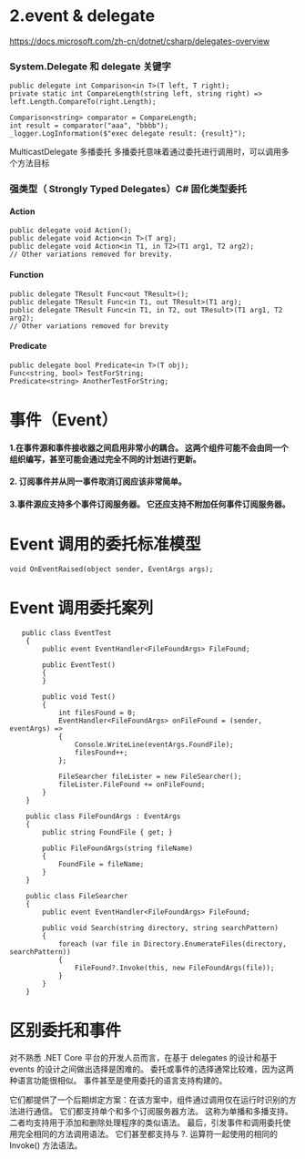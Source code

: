 2.event & delegate
=============
https://docs.microsoft.com/zh-cn/dotnet/csharp/delegates-overview

### System.Delegate 和 delegate 关键字
``` System.Delegate 和 delegate 关键字 
public delegate int Comparison<in T>(T left, T right);
private static int CompareLength(string left, string right) => left.Length.CompareTo(right.Length);  

Comparison<string> comparator = CompareLength;
int result = comparator("aaa", "bbbb");
_logger.LogInformation($"exec delegate result: {result}");
```

MulticastDelegate 多播委托 多播委托意味着通过委托进行调用时，可以调用多个方法目标  
### 强类型（ Strongly Typed Delegates）C# 固化类型委托

#### Action  
```
public delegate void Action();
public delegate void Action<in T>(T arg);
public delegate void Action<in T1, in T2>(T1 arg1, T2 arg2);
// Other variations removed for brevity.
```
#### Function
```
public delegate TResult Func<out TResult>();
public delegate TResult Func<in T1, out TResult>(T1 arg);
public delegate TResult Func<in T1, in T2, out TResult>(T1 arg1, T2 arg2);
// Other variations removed for brevity
```
#### Predicate 
```
public delegate bool Predicate<in T>(T obj);
Func<string, bool> TestForString;
Predicate<string> AnotherTestForString;
```
# 事件（Event）
#### 1.在事件源和事件接收器之间启用非常小的耦合。 这两个组件可能不会由同一个组织编写，甚至可能会通过完全不同的计划进行更新。
#### 2. 订阅事件并从同一事件取消订阅应该非常简单。
#### 3.事件源应支持多个事件订阅服务器。 它还应支持不附加任何事件订阅服务器。

Event 调用的委托标准模型
=============================
`void OnEventRaised(object sender, EventArgs args);`

Event 调用委托案列
======================
```
   public class EventTest
    {
        public event EventHandler<FileFoundArgs> FileFound;

        public EventTest()
        {
        }
    
        public void Test()
        {
            int filesFound = 0;
            EventHandler<FileFoundArgs> onFileFound = (sender, eventArgs) =>
            {
                Console.WriteLine(eventArgs.FoundFile);
                filesFound++;
            };
    
            FileSearcher fileLister = new FileSearcher();
            fileLister.FileFound += onFileFound;
        }
    }
    
    public class FileFoundArgs : EventArgs
    {
        public string FoundFile { get; }
    
        public FileFoundArgs(string fileName)
        {
            FoundFile = fileName;
        }
    }
    
    public class FileSearcher
    {
        public event EventHandler<FileFoundArgs> FileFound;
    
        public void Search(string directory, string searchPattern)
        {
            foreach (var file in Directory.EnumerateFiles(directory, searchPattern))
            {
                FileFound?.Invoke(this, new FileFoundArgs(file));
            }
        }
    }
```
区别委托和事件
================
对不熟悉 .NET Core 平台的开发人员而言，在基于 delegates 的设计和基于 events 的设计之间做出选择是困难的。 委托或事件的选择通常比较难，因为这两种语言功能很相似。 事件甚至是使用委托的语言支持构建的。

它们都提供了一个后期绑定方案：在该方案中，组件通过调用仅在运行时识别的方法进行通信。 它们都支持单个和多个订阅服务器方法。 这称为单播和多播支持。 二者均支持用于添加和删除处理程序的类似语法。 最后，引发事件和调用委托使用完全相同的方法调用语法。 它们甚至都支持与 ?. 运算符一起使用的相同的 Invoke() 方法语法。

